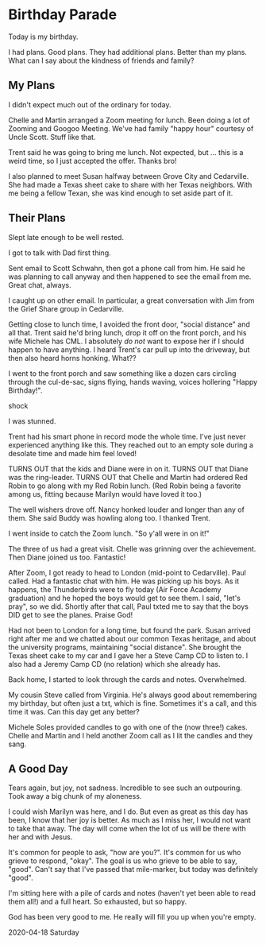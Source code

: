 # Birthday Parade

Today is my birthday.

I had plans. Good plans.
They had additional plans. Better than my plans.
What can I say about the kindness of friends and family?

## My Plans

I didn't expect much out of the ordinary for today.

Chelle and Martin arranged a Zoom meeting for lunch.
Been doing a lot of Zooming and Googoo Meeting.
We've had family "happy hour" courtesy of Uncle Scott.
Stuff like that.

Trent said he was going to bring me lunch.
Not expected, but ... this is a weird time,
so I just accepted the offer. Thanks bro!

I also planned to meet Susan halfway between Grove City
and Cedarville. She had made a Texas sheet cake to share with her
Texas neighbors. With me being a fellow Texan, she was kind enough
to set aside part of it.

## Their Plans

Slept late enough to be well rested.

I got to talk with Dad first thing.

Sent email to Scott Schwahn,
then got a phone call from him. He said he was planning to call anyway
and then happened to see the email from me. Great chat, always.

I caught up on other email. In particular,
a great conversation with Jim from the Grief Share group in Cedarville.

Getting close to lunch time, I avoided the front door, "social distance"
and all that. Trent said he'd bring lunch, drop it off on the front
porch, and his wife Michele has CML. I absolutely *do not* want to
expose her if I should happen to have anything. I heard Trent's car
pull up into the driveway, but then also heard horns honking.
What??

I went to the front porch and saw something like a dozen cars
circling through the cul-de-sac, signs flying, hands waving,
voices hollering "Happy Birthday!".

shock

I was stunned.

Trent had his smart phone in record mode the whole time.
I've just never experienced anything like this. They reached out
to an empty sole during a desolate time and made him feel loved!

TURNS OUT that the kids and Diane were in on it.
TURNS OUT that Diane was the ring-leader.
TURNS OUT that Chelle and Martin had ordered Red Robin
to go along with my Red Robin lunch. (Red Robin being a
favorite among us, fitting because Marilyn would have loved it too.)

The well wishers drove off. Nancy honked louder and longer than
any of them. She said Buddy was howling along too. I thanked Trent.

I went inside to catch the Zoom lunch.
"So y'all were in on it!"

The three of us had a great visit. Chelle was grinning
over the achievement. Then Diane joined us too. Fantastic!

After Zoom, I got ready to head to London (mid-point to Cedarville).
Paul called. Had a fantastic chat with him. He was picking up his boys.
As it happens, the Thunderbirds were to fly today (Air Force Academy
graduation) and he hoped the boys would get to see them. I said,
"let's pray", so we did. Shortly after that call, Paul txted me
to say that the boys DID get to see the planes. Praise God!

Had not been to London for a long time, but found the park.
Susan arrived right after me and we chatted about our common Texas heritage,
and about the university programs, maintaining "social distance".
She brought the Texas sheet cake to my car and I gave her a Steve Camp
CD to listen to. I also had a Jeremy Camp CD (no relation) which she
already has.

Back home, I started to look through the cards and notes.
Overwhelmed.

My cousin Steve called from Virginia.
He's always good about remembering my birthday,
but often just a txt, which is fine. Sometimes it's a call,
and this time it was. Can this day get any better?

Michele Soles provided candles to go with one of the (now three!)
cakes. Chelle and Martin and I held another Zoom call as I lit
the candles and they sang.

## A Good Day

Tears again, but joy, not sadness.
Incredible to see such an outpouring.
Took away a big chunk of my aloneness.

I could wish Marilyn was here, and I do.
But even as great as this day has been, I know that her joy
is better. As much as I miss her, I would not want to take that
away. The day will come when the lot of us will be there with her
and with Jesus.

It's common for people to ask, "how are you?".
It's common for us who grieve to respond, "okay".
The goal is us who grieve to be able to say, "good".
Can't say that I've passed that mile-marker, but today was definitely "good".

I'm sitting here with a pile of cards and notes
(haven't yet been able to read them all!) and a full heart.
So exhausted, but so happy.

God has been very good to me.
He really will fill you up when you're empty.

2020-04-18 Saturday


